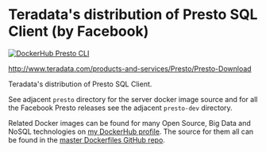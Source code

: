 # Teradata's distribution of Presto SQL Client (by Facebook)

[![DockerHub Presto CLI](https://img.shields.io/badge/DockerHub-harisekhon%2Fpresto--cli-blue)](https://hub.docker.com/repository/docker/harisekhon/presto-cli)

http://www.teradata.com/products-and-services/Presto/Presto-Download

Teradata's distribution of Presto SQL Client.

See adjacent `presto` directory for the server docker image source and for all the Facebook Presto releases see the adjacent `presto-dev` directory.

Related Docker images can be found for many Open Source, Big Data and NoSQL technologies on [my DockerHub profile](https://hub.docker.com/r/harisekhon). The source for them all can be found in the [master Dockerfiles GitHub repo](https://github.com/HariSekhon/Dockerfiles/).

